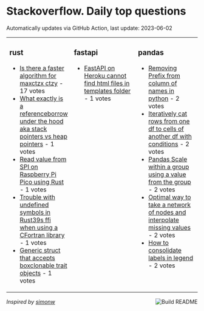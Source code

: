 # Stackoverflow. Daily top questions 

Automatically updates via GitHub Action, last update: <!-- date starts -->2023-06-02<!-- date ends -->


<table><tr><td valign="top" width="33%">

### rust
<!-- rust starts -->
* [Is there a faster algorithm for maxctzx ctzy](https://stackoverflow.com/questions/76381239/is-there-a-faster-algorithm-for-maxctzx-ctzy) - 17 votes
* [What exactly is a referenceborrow under the hood aka stack pointers vs heap pointers](https://stackoverflow.com/questions/76386102/what-exactly-is-a-reference-borrow-under-the-hood-a-k-a-stack-pointers-vs-heap) - 1 votes
* [Read value from SPI on Raspberry Pi Pico using Rust](https://stackoverflow.com/questions/76382019/read-value-from-spi-on-raspberry-pi-pico-using-rust) - 1 votes
* [Trouble with undefined symbols in Rust39s ffi when using a CFortran library](https://stackoverflow.com/questions/76391083/trouble-with-undefined-symbols-in-rusts-ffi-when-using-a-c-fortran-library) - 1 votes
* [Generic struct that accepts boxclonable trait objects](https://stackoverflow.com/questions/76392712/generic-struct-that-accepts-box-clonable-trait-objects) - 1 votes
<!-- rust ends -->
</td><td valign="top" width="34%">


### fastapi
<!-- fastapi starts -->
* [FastAPI on Heroku cannot find html files in templates folder](https://stackoverflow.com/questions/76391137/fastapi-on-heroku-cannot-find-html-files-in-templates-folder) - 1 votes
<!-- fastapi ends -->
</td><td valign="top" width="34%">


### pandas
<!-- pandas starts -->
* [Removing Prefix from column of names in python](https://stackoverflow.com/questions/76385383/removing-prefix-from-column-of-names-in-python) - 2 votes
* [Iteratively cat rows from one df to cells of another df with conditions](https://stackoverflow.com/questions/76385492/iteratively-cat-rows-from-one-df-to-cells-of-another-df-with-conditions) - 2 votes
* [Pandas  Scale within a group using a value from the group](https://stackoverflow.com/questions/76381996/pandas-scale-within-a-group-using-a-value-from-the-group) - 2 votes
* [Optimal way to take a network of nodes and interpolate missing values](https://stackoverflow.com/questions/76378524/optimal-way-to-take-a-network-of-nodes-and-interpolate-missing-values) - 2 votes
* [How to consolidate labels in legend](https://stackoverflow.com/questions/76392467/how-to-consolidate-labels-in-legend) - 2 votes
<!-- pandas ends -->
</td></tr></table>

<a href="https://github.com/hp0404/hp0404/actions"><img src="https://github.com/hp0404/hp0404/workflows/Build%20README/badge.svg" align="right" alt="Build README"></a> <p>*Inspired by  [simonw](https://github.com/simonw/simonw)*</p>
